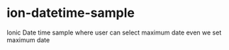 # ion-datetime-sample
Ionic Date time sample where user can select maximum date even we set maximum date 
